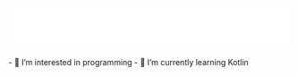 <h1 align="center">
  <img src="https://raw.githubusercontent.com/martonlederer/martonlederer/master/name.svg" alt="Timur Toshtemirov" />
</h1>
- 👀 I’m interested in programming
- 🌱 I’m currently learning Kotlin

<!---
Tktim1/Tktim1 is a ✨ special ✨ repository because its `README.md` (this file) appears on your GitHub profile.
You can click the Preview link to take a look at your changes.
--->
